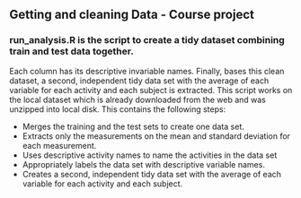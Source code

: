 ## Getting and cleaning Data - Course project
###	run_analysis.R is the script to create a tidy dataset combining train and test data together. 
Each column has its descriptive invariable names. Finally, bases this clean dataset, a 
second, independent tidy data set with the average of each variable for each activity and each subject 
is extracted. This script works on the local dataset which is already downloaded from the web and was unzipped into local disk. 
This contains the following steps:	

- Merges the training and the test sets to create one data set.
- Extracts only the measurements on the mean and standard deviation for each measurement. 
- Uses descriptive activity names to name the activities in the data set
- Appropriately labels the data set with descriptive variable names. 
- Creates a second, independent tidy data set with the average of each variable for each activity and each subject. 